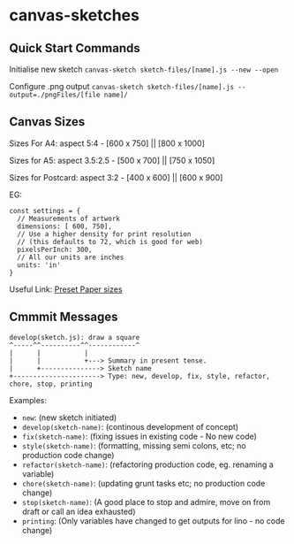 # canvas-sketches

## Quick Start Commands

Initialise new sketch
`canvas-sketch sketch-files/[name].js --new --open`

Configure .png output
`canvas-sketch sketch-files/[name].js --output=./pngFiles/[file name]/ `

## Canvas Sizes

Sizes For A4: aspect 5:4 - [600 x 750] || [800 x 1000]

Sizes for A5: aspect 3.5:2.5 - [500 x 700] || [750 x 1050]

Sizes for Postcard: aspect 3:2 - [400 x 600] || [600 x 900]

EG:

```
const settings = {
  // Measurements of artwork
  dimensions: [ 600, 750],
  // Use a higher density for print resolution
  // (this defaults to 72, which is good for web)
  pixelsPerInch: 300,
  // All our units are inches
  units: 'in'
}
```

Useful Link: [Preset Paper sizes](https://github.com/mattdesl/canvas-sketch/blob/master/lib/paper-sizes.js)

## Cmmmit Messages

```
develop(sketch.js): draw a square
^-----^^----------^^------------^
|      |           |
|      |           +---> Summary in present tense.
|      +---------------> Sketch name
+----------------------> Type: new, develop, fix, style, refactor, chore, stop, printing
```

Examples:

- `new`: (new sketch initiated)
- `develop(sketch-name)`: (continous development of concept)
- `fix(sketch-name)`: (fixing issues in existing code - No new code)
- `style(sketch-name)`: (formatting, missing semi colons, etc; no production code change)
- `refactor(sketch-name)`: (refactoring production code, eg. renaming a variable)
- `chore(sketch-name)`: (updating grunt tasks etc; no production code change)
- `stop(sketch-name)`: (A good place to stop and admire, move on from draft or call an idea exhausted)
- `printing`: (Only variables have changed to get outputs for lino - no code change)
